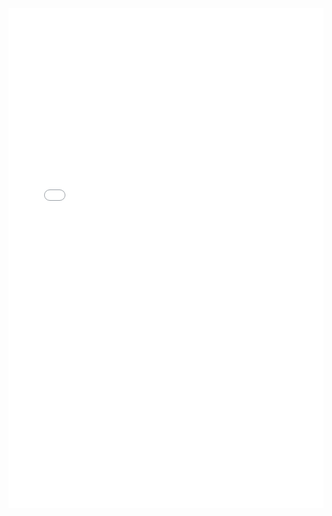<iframe src="tp1_recursivite.pdf" padding="0" width="100%" height="800" style="border: none;" >
</iframe>
